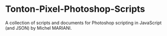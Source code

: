 # Tonton-Pixel-Photoshop-Scripts
A collection of scripts and documents for Photoshop scripting in JavaScript (and JSON) by Michel MARIANI.
